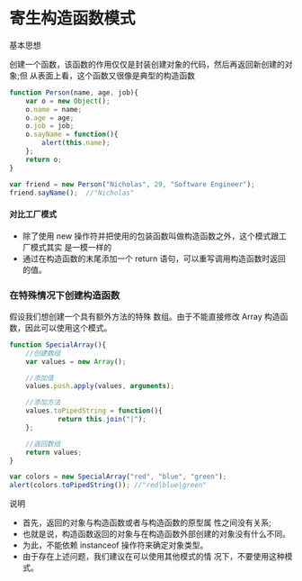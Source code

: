 寄生构造函数模式
======
基本思想

创建一个函数，该函数的作用仅仅是封装创建对象的代码，然后再返回新创建的对象;但 从表面上看，这个函数又很像是典型的构造函数

```javascript
function Person(name, age, job){
    var o = new Object();
    o.name = name;
    o.age = age;
    o.job = job;
    o.sayName = function(){
        alert(this.name);
    };
    return o;
}

var friend = new Person("Nicholas", 29, "Software Engineer");
friend.sayName();  //"Nicholas"
```

#### 对比工厂模式
- 除了使用 new 操作符并把使用的包装函数叫做构造函数之外，这个模式跟工厂模式其实 是一模一样的
- 通过在构造函数的末尾添加一个 return 语句，可以重写调用构造函数时返回的值。

### 在特殊情况下创建构造函数

假设我们想创建一个具有额外方法的特殊
数组。由于不能直接修改 Array 构造函数，因此可以使用这个模式。
```javascript
function SpecialArray(){
    //创建数组
    var values = new Array();

    //添加值
    values.push.apply(values, arguments);

    //添加方法
    values.toPipedString = function(){
            return this.join("|");
    };

    //返回数组
    return values;
}

var colors = new SpecialArray("red", "blue", "green");
alert(colors.toPipedString()); //"red|blue|green"
```

说明

- 首先，返回的对象与构造函数或者与构造函数的原型属 性之间没有关系;
- 也就是说，构造函数返回的对象与在构造函数外部创建的对象没有什么不同。
- 为此，不能依赖 instanceof 操作符来确定对象类型。
- 由于存在上述问题，我们建议在可以使用其他模式的情 况下，不要使用这种模式。

